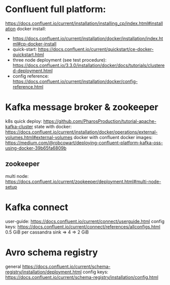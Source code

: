 
# Confluent full platform:
https://docs.confluent.io/current/installation/installing_cp/index.html#installation
docker install: 
 - https://docs.confluent.io/current/installation/docker/installation/index.html#cp-docker-install
 - quick-start: https://docs.confluent.io/current/quickstart/ce-docker-quickstart.html
 - three node deployment (see test procedure): https://docs.confluent.io/3.3.0/installation/docker/docs/tutorials/clustered-deployment.html
 - config reference: https://docs.confluent.io/current/installation/docker/config-reference.html
# Kafka message broker & zookeeper
k8s quick deploy: https://github.com/PharosProduction/tutorial-apache-kafka-cluster
state with docker: https://docs.confluent.io/current/installation/docker/operations/external-volumes.html#external-volumes
docker with confluent docker images:  https://medium.com/@robcowart/deploying-confluent-platform-kafka-oss-using-docker-39b65fa6809b
## zookeeper
multi node: https://docs.confluent.io/current/zookeeper/deployment.html#multi-node-setup

# Kafka connect
user-guide: https://docs.confluent.io/current/connect/userguide.html
config keys: https://docs.confluent.io/current/connect/references/allconfigs.html
    0.5 GiB per cassandra sink => 4 => 2 GiB

# Avro schema registry
general https://docs.confluent.io/current/schema-registry/installation/deployment.html
config keys: https://docs.confluent.io/current/schema-registry/installation/config.html
